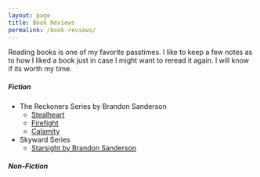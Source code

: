 ```yaml
---
layout: page
title: Book Reviews
permalink: /book-reviews/
---
```


Reading books is one of my favorite passtimes. I like to keep a few notes as to how I liked a book just in case I might want to reread it again. I will know if its worth my time.

##### Fiction
- The Reckoners Series by Brandon Sanderson
  - [Stealheart](https://tactictalisman.github.io/2014/01/15/steelheart.html)
  - [Firefight](https://tactictalisman.github.io/2020/06/07/firefight.html)
  - [Calamity](https://tactictalisman.github.io/2020/07/01/calamity.html)
- Skyward Series
  - [Starsight by Brandon Sanderson](https://tactictalisman.github.io/2020/05/01/starsight.html)

##### Non-Fiction
